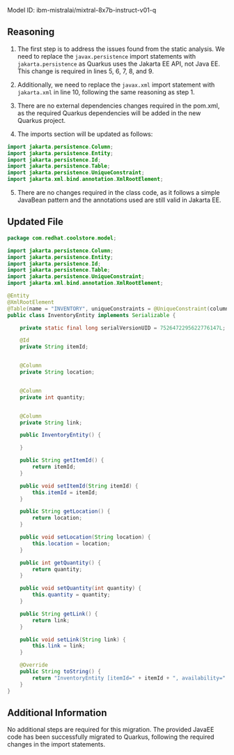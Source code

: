 Model ID: ibm-mistralai/mixtral-8x7b-instruct-v01-q

## Reasoning

1. The first step is to address the issues found from the static analysis. We need to replace the `javax.persistence` import statements with `jakarta.persistence` as Quarkus uses the Jakarta EE API, not Java EE. This change is required in lines 5, 6, 7, 8, and 9.

2. Additionally, we need to replace the `javax.xml` import statement with `jakarta.xml` in line 10, following the same reasoning as step 1.

3. There are no external dependencies changes required in the pom.xml, as the required Quarkus dependencies will be added in the new Quarkus project.

4. The imports section will be updated as follows:

```java
import jakarta.persistence.Column;
import jakarta.persistence.Entity;
import jakarta.persistence.Id;
import jakarta.persistence.Table;
import jakarta.persistence.UniqueConstraint;
import jakarta.xml.bind.annotation.XmlRootElement;
```

5. There are no changes required in the class code, as it follows a simple JavaBean pattern and the annotations used are still valid in Jakarta EE.

## Updated File

```java
package com.redhat.coolstore.model;

import jakarta.persistence.Column;
import jakarta.persistence.Entity;
import jakarta.persistence.Id;
import jakarta.persistence.Table;
import jakarta.persistence.UniqueConstraint;
import jakarta.xml.bind.annotation.XmlRootElement;

@Entity
@XmlRootElement
@Table(name = "INVENTORY", uniqueConstraints = @UniqueConstraint(columnNames = "itemId"))
public class InventoryEntity implements Serializable {

	private static final long serialVersionUID = 7526472295622776147L; 

    @Id
    private String itemId;


    @Column
    private String location;


    @Column
    private int quantity;


    @Column
    private String link;

    public InventoryEntity() {

    }

    public String getItemId() {
		return itemId;
	}

	public void setItemId(String itemId) {
		this.itemId = itemId;
	}

	public String getLocation() {
		return location;
	}

	public void setLocation(String location) {
		this.location = location;
	}

	public int getQuantity() {
		return quantity;
	}

	public void setQuantity(int quantity) {
		this.quantity = quantity;
	}

	public String getLink() {
		return link;
	}

	public void setLink(String link) {
		this.link = link;
	}

	@Override
    public String toString() {
        return "InventoryEntity [itemId=" + itemId + ", availability=" + quantity + "/" + location + " link=" + link + "]";
    }
}
```

## Additional Information

No additional steps are required for this migration. The provided JavaEE code has been successfully migrated to Quarkus, following the required changes in the import statements.